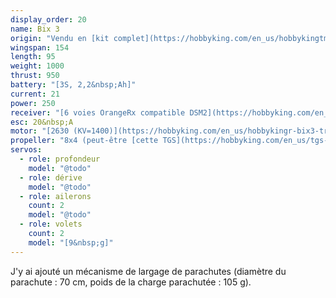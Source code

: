 ```yaml
---
display_order: 20
name: Bix 3
origin: "Vendu en [kit complet](https://hobbyking.com/en_us/hobbykingtm-bix3-trainer-fpv-epo-1550mm-pnf.html) par Hobby King"
wingspan: 154
length: 95
weight: 1000
thrust: 950
battery: "[3S, 2,2&nbsp;Ah]"
current: 21
power: 250
receiver: "[6 voies OrangeRx compatible DSM2](https://hobbyking.com/en_us/orangerx-r615x-dsm2-dsmx-compatible-6ch-2-4ghz-receiver-w-cppm.html)"
esc: 20&nbsp;A
motor: "[2630 (KV=1400)](https://hobbyking.com/en_us/hobbykingr-bix3-trainer-1550mm-replacement-motor-2630-1400kv.html)"
propeller: "8x4 (peut-être [cette TGS](https://hobbyking.com/en_us/tgs-precision-sport-propeller-8x4-1pc.html) ou [cette Aerostar](https://hobbyking.com/en_us/apc-style-propeller-8x4-bone-ccw-1pc.html)&nbsp;?)"
servos:
  - role: profondeur
    model: "@todo"
  - role: dérive
    model: "@todo"
  - role: ailerons
    count: 2
    model: "@todo"
  - role: volets
    count: 2
    model: "[9&nbsp;g]"
---
```

J'y ai ajouté un mécanisme de largage de parachutes (diamètre du parachute&nbsp;: 70&nbsp;cm, poids de la charge parachutée&nbsp;: 105&nbsp;g).
